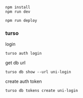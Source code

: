 ```
npm install
npm run dev
```

```
npm run deploy
```

### turso

login

```
turso auth login
```

get db url

```
turso db show --url uni-login
```

create auth token

```
turso db tokens create uni-login
```
